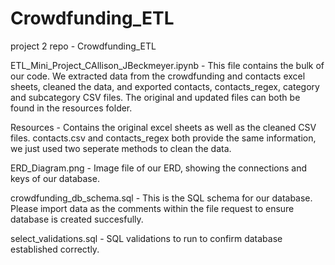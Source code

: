 # Crowdfunding_ETL
project 2 repo - Crowdfunding_ETL


ETL_Mini_Project_CAllison_JBeckmeyer.ipynb - This file contains the bulk of our code. We extracted data from the crowdfunding and contacts excel sheets, cleaned the data, and exported contacts, contacts_regex, category and subcategory CSV files. The original and updated files can both be found in the resources folder.

Resources - Contains the original excel sheets as well as the cleaned CSV files. contacts.csv and contacts_regex both provide the same information, we just used two seperate methods to clean the data.

ERD_Diagram.png - Image file of our ERD, showing the connections and keys of our database.

crowdfunding_db_schema.sql - This is the SQL schema for our database. Please import data as the comments within the file request to ensure database is created succesfully.

select_validations.sql - SQL validations to run to confirm database established correctly.

